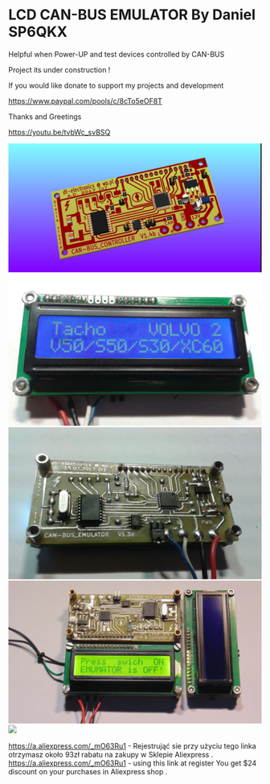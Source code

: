 # LCD CAN-BUS EMULATOR By Daniel SP6QKX 

Helpful when Power-UP and test devices controlled by CAN-BUS
 
Project its under construction ! 

If you would like donate to support my projects and development 

https://www.paypal.com/pools/c/8cTo5eOF8T


Thanks and Greetings 


https://youtu.be/tvbWc_svBSQ


<img src="https://raw.githubusercontent.com/SP6QKX/LCD-CAN-BUS-EMULATOR-by-SP6QKX/master/1.jpg">
<img src="https://raw.githubusercontent.com/SP6QKX/LCD-CAN-BUS-EMULATOR-by-SP6QKX/master/2.jpg">
<img src="https://raw.githubusercontent.com/SP6QKX/LCD-CAN-BUS-EMULATOR-by-SP6QKX/master/3.jpg">
<img src="https://raw.githubusercontent.com/SP6QKX/LCD-CAN-BUS-EMULATOR-by-SP6QKX/master/4.jpg">
<img src="https://raw.githubusercontent.com/SP6QKX/LCD-CAN-BUS-EMULATOR-by-SP6QKX/master/5.jpg">

https://a.aliexpress.com/_mO63Ru1 - Rejestrująć sie przy użyciu tego linka otrzymasz około 93zł rabatu na zakupy w Sklepie Aliexpress .
https://a.aliexpress.com/_mO63Ru1 - using this link at register You get $24 discount on your purchases in Aliexpress shop .
